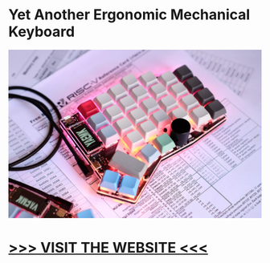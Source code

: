# Yet Another Ergonomic Mechanical Keyboard

![YAEMK Front](docs/images/2_yaemk_close_up_rgb_front.webp)

# [>>> VISIT THE WEBSITE <<<](https://karlk90.github.io/yaemk-split-kb/)

